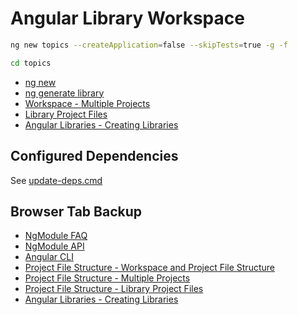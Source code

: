 # Angular Library Workspace

```bash
ng new topics --createApplication=false --skipTests=true -g -f

cd topics
```

* [ng new](https://angular.io/cli/new)
* [ng generate library](https://angular.io/cli/generate#library)
* [Workspace - Multiple Projects](https://angular.io/guide/file-structure#multiple-projects)
* [Library Project Files](https://angular.io/guide/file-structure#library-project-files)
* [Angular Libraries - Creating Libraries](https://angular.io/guide/creating-libraries)

## Configured Dependencies

See [update-deps.cmd](./update-deps.cmd)

## Browser Tab Backup

* [NgModule FAQ](https://angular.io/guide/ngmodule-faq)
* [NgModule API](https://angular.io/guide/ngmodule-api)
* [Angular CLI](https://angular.io/cli)
* [Project File Structure - Workspace and Project File Structure](https://angular.io/guide/file-structure#workspace-and-project-file-structure)
* [Project File Structure - Multiple Projects](https://angular.io/guide/file-structure#multiple-projects)
* [Project File Structure - Library Project Files](https://angular.io/guide/file-structure#library-project-files)
* [Angular Libraries - Creating Libraries](https://angular.io/guide/creating-libraries)
